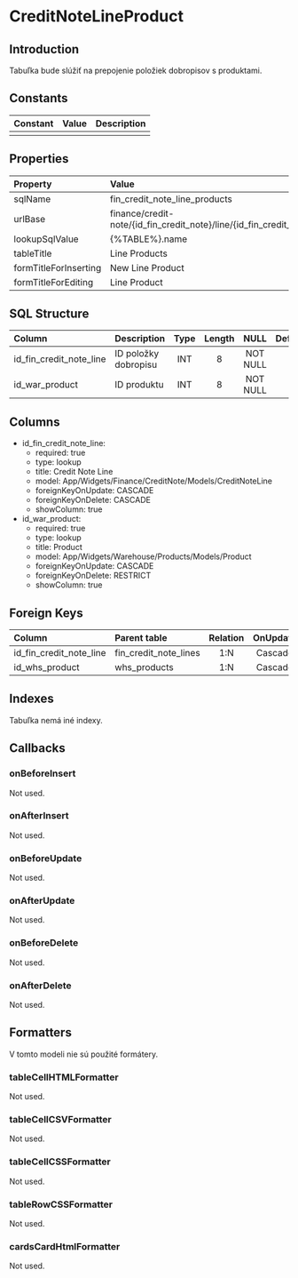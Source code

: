 # CreditNoteLineProduct

## Introduction

Tabuľka bude slúžiť na prepojenie položiek dobropisov s produktami.

## Constants

| Constant | Value | Description |
| -------- | ----- | ----------- |
|          |       |             |

## Properties

| Property              | Value                                                                           |
| :-------------------- | :------------------------------------------------------------------------------ |
| sqlName               | fin_credit_note_line_products                                                   |
| urlBase               | finance/credit-note/{id_fin_credit_note}/line/{id_fin_credit_note_line}/product |
| lookupSqlValue        | {%TABLE%}.name                                                                  |
| tableTitle            | Line Products                                                                   |
| formTitleForInserting | New Line Product                                                                |
| formTitleForEditing   | Line Product                                                                    |

## SQL Structure

| Column                  | Description          | Type | Length | NULL     | Default |
| :---------------------- | :------------------- | :--: | :----: | :------: | :------ |
| id_fin_credit_note_line | ID položky dobropisu | INT  | 8      | NOT NULL |         |
| id_war_product          | ID produktu          | INT  | 8      | NOT NULL |         |

## Columns

* id_fin_credit_note_line:
    * required: true
    * type: lookup
    * title: Credit Note Line
    * model: App/Widgets/Finance/CreditNote/Models/CreditNoteLine
    * foreignKeyOnUpdate: CASCADE
    * foreignKeyOnDelete: CASCADE
    * showColumn: true
* id_war_product:
    * required: true
    * type: lookup
    * title: Product
    * model: App/Widgets/Warehouse/Products/Models/Product
    * foreignKeyOnUpdate: CASCADE
    * foreignKeyOnDelete: RESTRICT
    * showColumn: true

## Foreign Keys

| Column                  | Parent table          | Relation | OnUpdate | OnDelete |
| :---------------------- | :-------------------- | :------: | :------: | :------: |
| id_fin_credit_note_line | fin_credit_note_lines |   1:N    | Cascade  | Cascade  |
| id_whs_product          | whs_products          |   1:N    | Cascade  | Restrict |

## Indexes

Tabuľka nemá iné indexy.

## Callbacks

### onBeforeInsert

Not used.

### onAfterInsert

Not used.

### onBeforeUpdate

Not used.

### onAfterUpdate

Not used.

### onBeforeDelete

Not used.

### onAfterDelete

Not used.

## Formatters

V tomto modeli nie sú použité formátery.

### tableCellHTMLFormatter

Not used.

### tableCellCSVFormatter

Not used.

### tableCellCSSFormatter

Not used.

### tableRowCSSFormatter

Not used.

### cardsCardHtmlFormatter

Not used.
